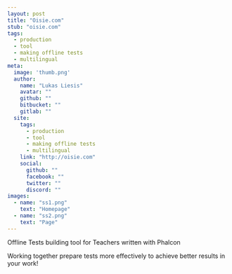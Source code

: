 ```yaml
---
layout: post
title: "Oisie.com"
stub: "oisie.com"
tags:
  - production
  - tool
  - making offline tests
  - multilingual
meta:
  image: 'thumb.png'
  author:
    name: "Lukas Liesis"
    avatar: ""
    github: ""
    bitbucket: ""
    gitlab: ""
  site:
    tags:
      - production
      - tool
      - making offline tests
      - multilingual
    link: "http://oisie.com"
    social:
      github: ""
      facebook: ""
      twitter: ""
      discord: ""
images:
  - name: "ss1.png"
    text: "Homepage"
  - name: "ss2.png"
    text: "Page"
---
```

Offline Tests building tool for Teachers written with Phalcon

Working together prepare tests more effectively to achieve better results in your work!


